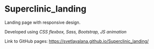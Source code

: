 # Superclinic_landing
Landing page with responsive design.

Developed using *CSS flexbox, Sass, Bootstrap, JS animation*

Link to GitHub pages: https://svetlayalana.github.io/Superclinic_landing/
